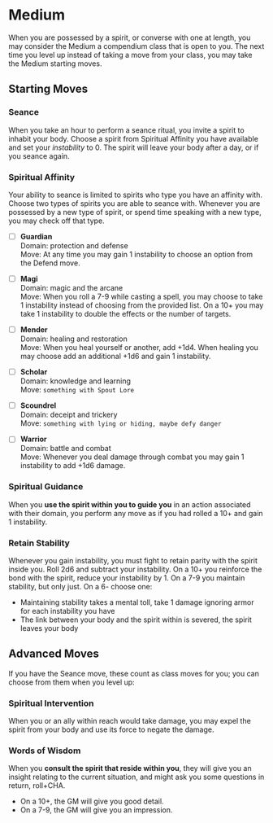 # Medium
When you are possessed by a spirit, or converse with one at length, you may consider the Medium a compendium class that is open to you. The next time you level up instead of taking a move from your class, you may take the Medium starting moves.

## Starting Moves

### Seance
When you take an hour to perform a seance ritual, you invite a spirit to inhabit your body. Choose a spirit from Spiritual Affinity you have available and set your *instability* to 0. The spirit will leave your body after a day, or if you seance again.

### Spiritual Affinity
Your ability to seance is limited to spirits who type you have an affinity with. Choose two types of spirits you are able to seance with. Whenever you are possessed by a new type of spirit, or spend time speaking with a new type, you may check off that type.

- [ ] **Guardian**  
Domain: protection and defense  
Move: At any time you may gain 1 instability to choose an option from the Defend move.

- [ ] **Magi**  
Domain: magic and the arcane  
Move: When you roll a 7-9 while casting a spell, you may choose to take 1 instability instead of choosing from the provided list. On a 10+ you may take 1 instability to double the effects or the number of targets.
 
- [ ] **Mender**  
Domain: healing and restoration  
Move: When you heal yourself or another, add +1d4. When healing you may choose add an additional +1d6 and gain 1 instability.

- [ ] **Scholar**  
Domain: knowledge and learning  
Move: `something with Spout Lore`

- [ ] **Scoundrel**  
Domain: deceipt and trickery  
Move: `something with lying or hiding, maybe defy danger`

- [ ] **Warrior**  
Domain: battle and combat  
Move: Whenever you deal damage through combat you may gain 1 instability to add +1d6 damage.

### Spiritual Guidance
When you **use the spirit within you to guide you** in an action associated with their domain, you perform any move as if you had rolled a 10+ and gain 1 instability.

### Retain Stability
Whenever you gain instability, you must fight to retain parity with the spirit inside you. Roll 2d6 and subtract your instability. On a 10+ you reinforce the bond with the spirit, reduce your instability by 1. On a 7-9 you maintain stability, but only just. On a 6- choose one:

 - Maintaining stability takes a mental toll, take 1 damage ignoring armor for each instability you have
 - The link between your body and the spirit within is severed, the spirit leaves your body

## Advanced Moves
If you have the Seance move, these count as class moves for you; you can choose from them when you level up:

### Spiritual Intervention
When you or an ally within reach would take damage, you may expel the spirit from your body and use its force to negate the damage.

### Words of Wisdom
When you **consult the spirit that reside within you**, they will give you an insight relating to the current situation, and might ask you some questions in return, roll+CHA.

 - On a 10+, the GM will give you good detail.
 - On a 7-9, the GM will give you an impression.
